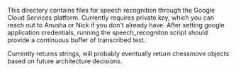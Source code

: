 This directory contains files for speech recognition through the Google Cloud Services platform. Currently requires private key, which you can reach out to Anusha or Nick if you don't already have.
After setting google application credentials, running the speech_recogniton script should provide a continuous buffer of transcribed text.


Currently returns strings, will probably eventually return chessmove objects based on future architecture decisions.
